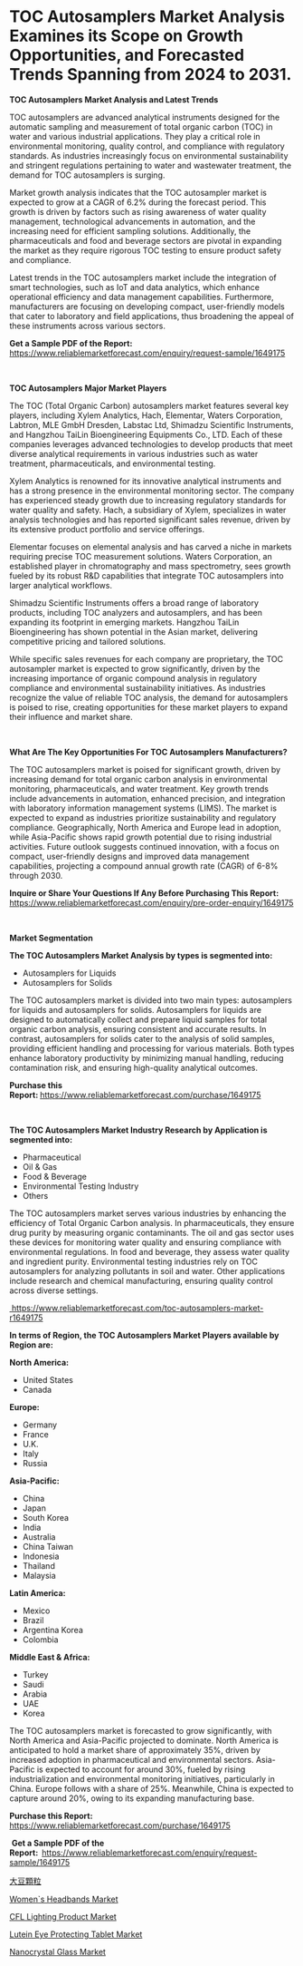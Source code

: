 <p><h1>TOC Autosamplers Market Analysis Examines its Scope on Growth Opportunities, and Forecasted Trends Spanning from 2024 to 2031.</h1></p><p><strong>TOC Autosamplers Market Analysis and Latest Trends</strong></p>
<p><p>TOC autosamplers are advanced analytical instruments designed for the automatic sampling and measurement of total organic carbon (TOC) in water and various industrial applications. They play a critical role in environmental monitoring, quality control, and compliance with regulatory standards. As industries increasingly focus on environmental sustainability and stringent regulations pertaining to water and wastewater treatment, the demand for TOC autosamplers is surging.</p><p>Market growth analysis indicates that the TOC autosampler market is expected to grow at a CAGR of 6.2% during the forecast period. This growth is driven by factors such as rising awareness of water quality management, technological advancements in automation, and the increasing need for efficient sampling solutions. Additionally, the pharmaceuticals and food and beverage sectors are pivotal in expanding the market as they require rigorous TOC testing to ensure product safety and compliance.</p><p>Latest trends in the TOC autosamplers market include the integration of smart technologies, such as IoT and data analytics, which enhance operational efficiency and data management capabilities. Furthermore, manufacturers are focusing on developing compact, user-friendly models that cater to laboratory and field applications, thus broadening the appeal of these instruments across various sectors.</p></p>
<p><strong>Get a Sample PDF of the Report:&nbsp;</strong> <a href="https://www.reliablemarketforecast.com/enquiry/request-sample/1649175?utm_campaign=1082&utm_medium=2&utm_source=Github&utm_content=ia&utm_term=15102024&utm_id=toc-autosamplers">https://www.reliablemarketforecast.com/enquiry/request-sample/1649175</a></p>
<p>&nbsp;</p>
<p><strong>TOC Autosamplers Major Market Players</strong></p>
<p><p>The TOC (Total Organic Carbon) autosamplers market features several key players, including Xylem Analytics, Hach, Elementar, Waters Corporation, Labtron, MLE GmbH Dresden, Labstac Ltd, Shimadzu Scientific Instruments, and Hangzhou TaiLin Bioengineering Equipments Co., LTD. Each of these companies leverages advanced technologies to develop products that meet diverse analytical requirements in various industries such as water treatment, pharmaceuticals, and environmental testing.</p><p>Xylem Analytics is renowned for its innovative analytical instruments and has a strong presence in the environmental monitoring sector. The company has experienced steady growth due to increasing regulatory standards for water quality and safety. Hach, a subsidiary of Xylem, specializes in water analysis technologies and has reported significant sales revenue, driven by its extensive product portfolio and service offerings.</p><p>Elementar focuses on elemental analysis and has carved a niche in markets requiring precise TOC measurement solutions. Waters Corporation, an established player in chromatography and mass spectrometry, sees growth fueled by its robust R&D capabilities that integrate TOC autosamplers into larger analytical workflows.</p><p>Shimadzu Scientific Instruments offers a broad range of laboratory products, including TOC analyzers and autosamplers, and has been expanding its footprint in emerging markets. Hangzhou TaiLin Bioengineering has shown potential in the Asian market, delivering competitive pricing and tailored solutions.</p><p>While specific sales revenues for each company are proprietary, the TOC autosampler market is expected to grow significantly, driven by the increasing importance of organic compound analysis in regulatory compliance and environmental sustainability initiatives. As industries recognize the value of reliable TOC analysis, the demand for autosamplers is poised to rise, creating opportunities for these market players to expand their influence and market share.</p></p>
<p>&nbsp;</p>
<p><strong>What Are The Key Opportunities For TOC Autosamplers Manufacturers?</strong></p>
<p><p>The TOC autosamplers market is poised for significant growth, driven by increasing demand for total organic carbon analysis in environmental monitoring, pharmaceuticals, and water treatment. Key growth trends include advancements in automation, enhanced precision, and integration with laboratory information management systems (LIMS). The market is expected to expand as industries prioritize sustainability and regulatory compliance. Geographically, North America and Europe lead in adoption, while Asia-Pacific shows rapid growth potential due to rising industrial activities. Future outlook suggests continued innovation, with a focus on compact, user-friendly designs and improved data management capabilities, projecting a compound annual growth rate (CAGR) of 6-8% through 2030.</p></p>
<p><strong>Inquire or Share Your Questions If Any Before Purchasing This Report:</strong> <a href="https://www.reliablemarketforecast.com/enquiry/pre-order-enquiry/1649175?utm_campaign=1082&utm_medium=2&utm_source=Github&utm_content=ia&utm_term=15102024&utm_id=toc-autosamplers">https://www.reliablemarketforecast.com/enquiry/pre-order-enquiry/1649175</a></p>
<p>&nbsp;</p>
<p><strong>Market Segmentation</strong></p>
<p><strong>The TOC Autosamplers Market Analysis by types is segmented into:</strong></p>
<p><ul><li>Autosamplers for Liquids</li><li>Autosamplers for Solids</li></ul></p>
<p><p>The TOC autosamplers market is divided into two main types: autosamplers for liquids and autosamplers for solids. Autosamplers for liquids are designed to automatically collect and prepare liquid samples for total organic carbon analysis, ensuring consistent and accurate results. In contrast, autosamplers for solids cater to the analysis of solid samples, providing efficient handling and processing for various materials. Both types enhance laboratory productivity by minimizing manual handling, reducing contamination risk, and ensuring high-quality analytical outcomes.</p></p>
<p><strong>Purchase this Report:&nbsp;</strong><a href="https://www.reliablemarketforecast.com/purchase/1649175?utm_campaign=1082&utm_medium=2&utm_source=Github&utm_content=ia&utm_term=15102024&utm_id=toc-autosamplers">https://www.reliablemarketforecast.com/purchase/1649175</a></p>
<p>&nbsp;</p>
<p><strong>The TOC Autosamplers Market Industry Research by Application is segmented into:</strong></p>
<p><ul><li>Pharmaceutical</li><li>Oil & Gas</li><li>Food & Beverage</li><li>Environmental Testing Industry</li><li>Others</li></ul></p>
<p><p>The TOC autosamplers market serves various industries by enhancing the efficiency of Total Organic Carbon analysis. In pharmaceuticals, they ensure drug purity by measuring organic contaminants. The oil and gas sector uses these devices for monitoring water quality and ensuring compliance with environmental regulations. In food and beverage, they assess water quality and ingredient purity. Environmental testing industries rely on TOC autosamplers for analyzing pollutants in soil and water. Other applications include research and chemical manufacturing, ensuring quality control across diverse settings.</p></p>
<p><a href="https://www.reliablemarketforecast.com/toc-autosamplers-market-r1649175?utm_campaign=1082&utm_medium=2&utm_source=Github&utm_content=ia&utm_term=15102024&utm_id=toc-autosamplers">&nbsp;https://www.reliablemarketforecast.com/toc-autosamplers-market-r1649175</a></p>
<p><strong>In terms of Region, the TOC Autosamplers Market Players available by Region are:</strong></p>
<p>
    <p> <strong> North America: </strong>
        <ul>
            <li>United States</li>
            <li>Canada</li>
        </ul>
        </p> 
    <p> <strong> Europe: </strong>
        <ul>
            <li>Germany</li>
            <li>France</li>
            <li>U.K.</li>
            <li>Italy</li>
            <li>Russia</li>
        </ul>
        </p> 
    <p> <strong> Asia-Pacific: </strong>
        <ul>
            <li>China</li>
            <li>Japan</li>
            <li>South Korea</li>
            <li>India</li>
            <li>Australia</li>
            <li>China Taiwan</li>
            <li>Indonesia</li>
            <li>Thailand</li>
            <li>Malaysia</li>
        </ul>
        </p> 
    <p> <strong> Latin America: </strong>
        <ul>
            <li>Mexico</li>
            <li>Brazil</li>
            <li>Argentina Korea</li>
            <li>Colombia</li>
        </ul>
        </p> 
    <p> <strong> Middle East & Africa: </strong>
        <ul>
            <li>Turkey</li>
            <li>Saudi</li>
            <li>Arabia</li>
            <li>UAE</li>
            <li>Korea</li>
        </ul>
    </p>
    </p>
<p><p>The TOC autosamplers market is forecasted to grow significantly, with North America and Asia-Pacific projected to dominate. North America is anticipated to hold a market share of approximately 35%, driven by increased adoption in pharmaceutical and environmental sectors. Asia-Pacific is expected to account for around 30%, fueled by rising industrialization and environmental monitoring initiatives, particularly in China. Europe follows with a share of 25%. Meanwhile, China is expected to capture around 20%, owing to its expanding manufacturing base.</p></p>
<p><strong>Purchase this Report: </strong><a href="https://www.reliablemarketforecast.com/purchase/1649175?utm_campaign=1082&utm_medium=2&utm_source=Github&utm_content=ia&utm_term=15102024&utm_id=toc-autosamplers">https://www.reliablemarketforecast.com/purchase/1649175</a></p>
<p>&nbsp;<strong>Get a Sample PDF of the Report:&nbsp;&nbsp;</strong><a href="https://www.reliablemarketforecast.com/enquiry/request-sample/1649175?utm_campaign=1082&utm_medium=2&utm_source=Github&utm_content=ia&utm_term=15102024&utm_id=toc-autosamplers">https://www.reliablemarketforecast.com/enquiry/request-sample/1649175</a></p>
<p><strong></strong></p>
<p><p><a href="https://github.com/lababdou/Market-Research-Report-List-6/blob/main/761040918067.md?utm_campaign=1082&utm_medium=2&utm_source=Github&utm_content=ia&utm_term=15102024&utm_id=toc-autosamplers">大豆顆粒</a></p><p><a href="https://www.linkedin.com/pulse/womens-headbands-market2024-2031-industry-insights-investment-kkwwf?utm_campaign=1082&utm_medium=2&utm_source=Github&utm_content=ia&utm_term=15102024&utm_id=toc-autosamplers">Women`s Headbands Market</a></p><p><a href="https://github.com/cleora2ime/Market-Research-Report-List-1/blob/main/cfl-lighting-product-market.md?utm_campaign=1082&utm_medium=2&utm_source=Github&utm_content=ia&utm_term=15102024&utm_id=toc-autosamplers">CFL Lighting Product Market</a></p><p><a href="https://github.com/ellenqyqdyches/Market-Research-Report-List-1/blob/main/lutein-eye-protecting-tablet-market.md?utm_campaign=1082&utm_medium=2&utm_source=Github&utm_content=ia&utm_term=15102024&utm_id=toc-autosamplers">Lutein Eye Protecting Tablet Market</a></p><p><a href="https://www.linkedin.com/pulse/nanocrystal-glass-market-global-insights-regional-analysis-eohve?trk=public_post_embed_feed-article-content&utm_campaign=1082&utm_medium=2&utm_source=Github&utm_content=ia&utm_term=15102024&utm_id=toc-autosamplers">Nanocrystal Glass Market</a></p></p>